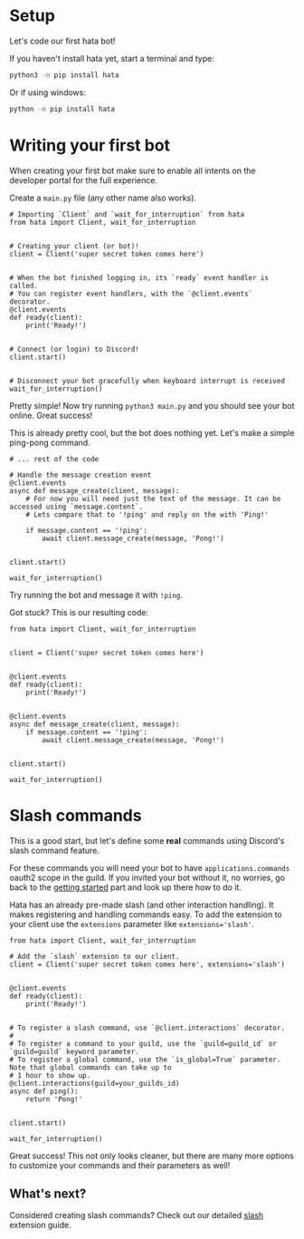# Setup

Let's code our first hata bot!

If you haven't install hata yet, start a terminal and type:

```sh
python3 -m pip install hata
```

Or if using windows:

```sh
python -m pip install hata
```

# Writing your first bot

When creating your first bot make sure to enable all intents on the developer portal for the full experience.

Create a `main.py` file (any other name also works).

```py3
# Importing `Client` and `wait_for_interruption` from hata
from hata import Client, wait_for_interruption


# Creating your client (or bot)!
client = Client('super secret token comes here')


# When the bot finished logging in, its `ready` event handler is called.
# You can register event handlers, with the `@client.events` decorator.
@client.events
def ready(client):
    print('Ready!')


# Connect (or login) to Discord!
client.start()


# Disconnect your bot gracefully when keyboard interrupt is received
wait_for_interruption()
```

Pretty simple! Now try running `python3 main.py` and you should see your bot online. Great success!

This is already pretty cool, but the bot does nothing yet. Let's make a simple ping-pong command.

```py3
# ... rest of the code

# Handle the message creation event
@client.events
async def message_create(client, message):
    # For now you will need just the text of the message. It can be accessed using `message.content`.
    # Lets compare that to '!ping' and reply on the with 'Ping!'
    
    if message.content == '!ping':
        await client.message_create(message, 'Pong!')


client.start()

wait_for_interruption()

```

Try running the bot and message it with `!ping`.

Got stuck? This is our resulting code:

```py3
from hata import Client, wait_for_interruption


client = Client('super secret token comes here')


@client.events
def ready(client):
    print('Ready!')


@client.events
async def message_create(client, message):
    if message.content == '!ping':
        await client.message_create(message, 'Pong!')


client.start()

wait_for_interruption()
```

# Slash commands

This is a good start, but let's define some **real** commands using Discord's slash command feature.

For these commands you will need your bot to have `applications.commands` oauth2 scope in the guild.
If you invited your bot without it, no worries, go back to the [getting started](./getting_started.md) part and
look up there how to do it.

Hata has an already pre-made slash (and other interaction handling). It makes registering and
handling commands easy. To add the extension to your client use the `extensions` parameter like `extensions='slash'`.

```py3
from hata import Client, wait_for_interruption

# Add the `slash` extension to our client.
client = Client('super secret token comes here', extensions='slash')


@client.events
def ready(client):
    print('Ready!')


# To register a slash command, use `@client.interactions` decorator.
#
# To register a command to your guild, use the `guild=guild_id` or `guild=guild` keyword parameter.
# To register a global command, use the `is_global=True` parameter. Note that global commands can take up to
# 1 hour to show up.
@client.interactions(guild=your_guilds_id)
async def ping():
    return 'Pong!'


client.start()

wait_for_interruption()
```

Great success! This not only looks cleaner, but there are many more options to customize your commands and their
parameters as well!

## What's next?

Considered creating slash commands? Check out our detailed [slash](slash.md) extension guide.
